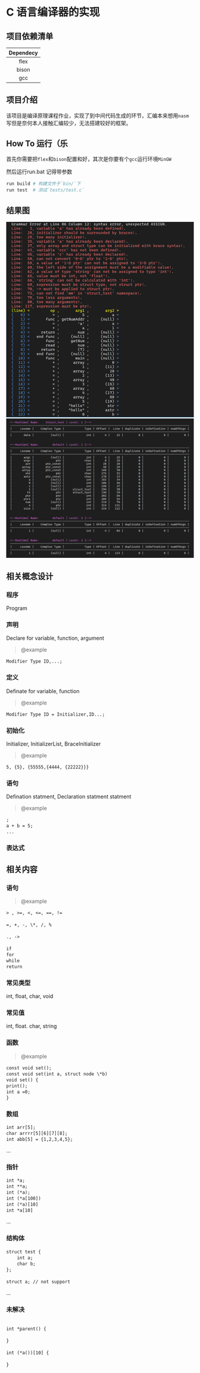 # C 语言编译器的实现

## 项目依赖清单
|Dependecy|
|:-:|
|flex|
|bison|
|gcc|

## 项目介绍
该项目是编译原理课程作业，实现了到中间代码生成的环节，汇编本来想用`nasm`写但是奈何本人接触汇编较少，无法搭建较好的框架。

## How To 运行（乐

首先你需要把`flex`和`bison`配置和好，其次是你要有个`gcc`运行环境`MinGW`

然后运行run.bat 记得带参数
```bash
run build # 构建文件于`bin/`下
run test  # 测试`tests/test.c`
```

## 结果图
![Sample1](./1.png)
![Sample2](./2.png)

## 相关概念设计

### 程序

Program

### 声明

Declare for variable, function, argument

> @example
```
Modifier Type ID,...;
```

### 定义

Definate for variable, function

> @example
```
Modifier Type ID = Initializer,ID...;
```

### 初始化

Initializer, InitializerList, BraceInitializer

> @example
```
5, {5}, {55555,{4444, {22222}}}
```

### 语句

Defination statment, Declaration statment statment

> @example
```
;
a + b = 5;
...
```

### 表达式

## 相关内容

### 语句

> @example
```
> , >=, <, <=, ==, !=

=, +, -, \*, /, %

., ->

if
for
while
return
```

### 常见类型

int, float, char, void

### 常见值

int, float. char, string

### 函数

> @example
```
const void set();
const void set(int a, struct node \*b)
void set() {
print();
int a =0;
}
```
### 数组
```
int arr[5];
char arrrr[5][6][7][8];
int abb[5] = {1,2,3,4,5};
```
...

### 指针
```
int *a;
int **a;
int (*a);
int (*a[100])
int (*a)[10]
int *a[10]
```
...

### 结构体
```
struct test {
    int a;
    char b;
};

struct a; // not support
```
...


### 未解决

```

int *parent() {
    
}

int (*a())[10] {

}
```
